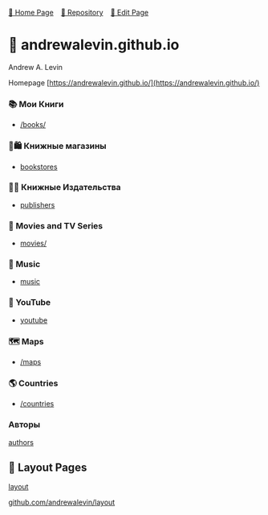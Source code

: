  [🚀 Home Page](https://andrewalevin.github.io/) &ensp;  [🏰 Repository](https://github.com/andrewalevin/andrewalevin.github.io) &ensp;  [🔨 Edit Page](https://github.com/andrewalevin/andrewalevin.github.io/edit/main/README.md)

# 👋 andrewalevin.github.io
Andrew A. Levin



Homepage [https://andrewalevin.github.io/](https://andrewalevin.github.io/)

### 📚 Мои Книги

- [/books/](/books/)


### 📗🛍 Книжные магазины

- [bookstores](bookstores)

### 📖📇 Книжные Издательства

- [publishers](publishers)


### 🎥 Movies and TV Series

- [movies/](movies/)

### 🎸 Music

- [music](music)


### 🎥 YouTube

- [youtube](youtube)

### 🗺️ Maps

- [/maps](/maps/)


### 🌎 Countries

- [/countries](/countries/)



### Авторы

[authors](authors/)


## 📐 Layout Pages

[layout](layout/)

[github.com/andrewalevin/layout](https://github.com/andrewalevin/layout)
